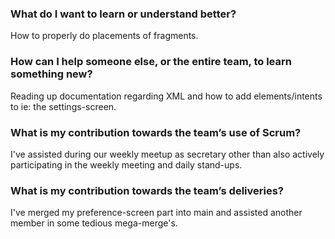 ### What do I want to learn or understand better?
How to properly do placements of fragments.

### How can I help someone else, or the entire team, to learn something new?
Reading up documentation regarding XML and how to add elements/intents to ie: the settings-screen.

### What is my contribution towards the team’s use of Scrum?
I've assisted during our weekly meetup as secretary other than also actively participating in
the weekly meeting and daily stand-ups.

### What is my contribution towards the team’s deliveries?
I've merged my preference-screen part into main and assisted another member in some
tedious mega-merge's.